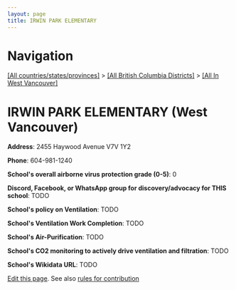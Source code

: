```yaml
---
layout: page
title: IRWIN PARK ELEMENTARY
---
```

# Navigation

[[All countries/states/provinces]](../../..) > [[All British Columbia Districts]](../..) > [[All In West Vancouver]](..)

# IRWIN PARK ELEMENTARY (West Vancouver)

**Address**: 2455 Haywood Avenue V7V 1Y2

**Phone**: 604-981-1240

**School's overall airborne virus protection grade (0-5)**: 0

**Discord, Facebook, or WhatsApp group for discovery/advocacy for THIS school**: TODO

**School's policy on Ventilation**: TODO

**School's Ventilation Work Completion**: TODO

**School's Air-Purification**: TODO

**School's CO2 monitoring to actively drive ventilation and filtration**: TODO

**School's Wikidata URL**: TODO


[Edit this page](https://github.com/ventilate-schools/BC/edit/main/./West_Vancouver/IRWIN_PARK_ELEMENTARY.md). See also [rules for contribution](../../../contribution-rules/)